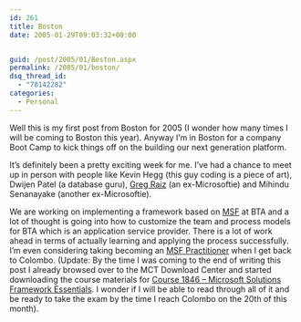 ```yaml
---
id: 261
title: Boston
date: 2005-01-29T09:03:32+00:00


guid: /post/2005/01/Boston.aspx
permalink: /2005/01/boston/
dsq_thread_id:
  - "78142282"
categories:
  - Personal
---
```

<p>Well this is my first post from Boston for 2005 (I wonder how many times I will be coming to Boston this year). Anyway I&rsquo;m in Boston for a company Boot Camp to kick things off on the building our next generation platform. </p>
<p>It&rsquo;s definitely been a pretty exciting week for me. I&rsquo;ve had a chance to meet up in person with people like Kevin Hegg (this guy coding is a piece of art), Dwijen Patel (a database guru), <a href="http://www.raizlabs.com/">Greg Raiz</a> (an ex-Microsoftie) and Mihindu Senanayake (another ex-Microsoftie). </p>
<p>We are working on implementing a framework based on <a href="http://msdn.microsoft.com/vstudio/enterprise/msf/">MSF</a> at BTA and a lot of thought is going into how to customize the&nbsp;team and process models for BTA which is an application service provider. There is a lot of work ahead in terms of actually learning and applying the process successfully. I&rsquo;m even considering taking becoming an <a href="http://www.microsoft.com/technet/itsolutions/techguide/msf/msfprac.mspx">MSF Practitioner</a> when I get back to Colombo. (Update: By the time I was coming to the end of writing this post I already browsed over to the MCT Download Center and started downloading the course materials for <a href="http://www.microsoft.com/learning/syllabi/en-us/1846Afinal.mspx">Course 1846 &ndash; Microsoft Solutions Framework Essentials</a>. I wonder&nbsp;if I will be able to read through all of it and be ready to take the exam by the time I reach&nbsp;Colombo on the 20th of this month).</p>